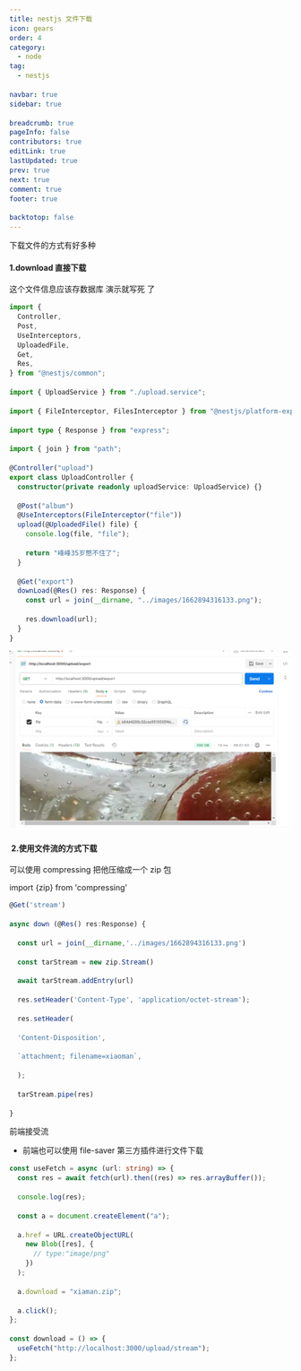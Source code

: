 ```yaml
---
title: nestjs 文件下载
icon: gears
order: 4
category:
  - node
tag:
  - nestjs

navbar: true
sidebar: true

breadcrumb: true
pageInfo: false
contributors: true
editLink: true
lastUpdated: true
prev: true
next: true
comment: true
footer: true

backtotop: false
---
```


下载文件的方式有好多种

#### 1.download 直接下载

这个文件信息应该存数据库 演示就写死 了

```ts
import {
  Controller,
  Post,
  UseInterceptors,
  UploadedFile,
  Get,
  Res,
} from "@nestjs/common";

import { UploadService } from "./upload.service";

import { FileInterceptor, FilesInterceptor } from "@nestjs/platform-express";

import type { Response } from "express";

import { join } from "path";

@Controller("upload")
export class UploadController {
  constructor(private readonly uploadService: UploadService) {}

  @Post("album")
  @UseInterceptors(FileInterceptor("file"))
  upload(@UploadedFile() file) {
    console.log(file, "file");

    return "峰峰35岁憋不住了";
  }

  @Get("export")
  downLoad(@Res() res: Response) {
    const url = join(__dirname, "../images/1662894316133.png");

    res.download(url);
  }
}
```

![全局中间件](/assets/images/node/nestjs/34.png)

####  2.使用文件流的方式下载

可以使用 compressing 把他压缩成一个 zip 包

import {zip} from 'compressing'

```ts
@Get('stream')

async down (@Res() res:Response) {

  const url = join(__dirname,'../images/1662894316133.png')

  const tarStream = new zip.Stream()

  await tarStream.addEntry(url)

  res.setHeader('Content-Type', 'application/octet-stream');

  res.setHeader(

  'Content-Disposition',

  `attachment; filename=xiaoman`,

  );

  tarStream.pipe(res)

}
```

前端接受流

- 前端也可以使用 file-saver 第三方插件进行文件下载

```ts
const useFetch = async (url: string) => {
  const res = await fetch(url).then((res) => res.arrayBuffer());

  console.log(res);

  const a = document.createElement("a");

  a.href = URL.createObjectURL(
    new Blob([res], {
      // type:"image/png"
    })
  );

  a.download = "xiaman.zip";

  a.click();
};

const download = () => {
  useFetch("http://localhost:3000/upload/stream");
};
```
